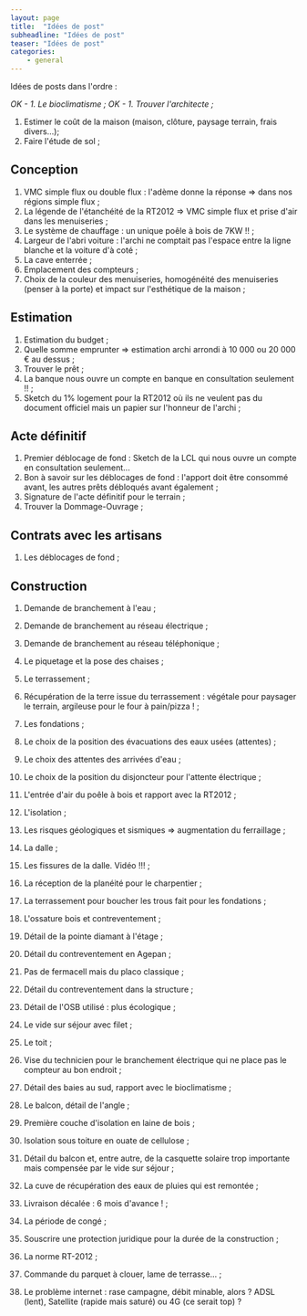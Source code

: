 ```yaml
---
layout: page
title:  "Idées de post"
subheadline: "Idées de post"
teaser: "Idées de post"
categories:
    - general
---
```

Idées de posts dans l'ordre :

*OK - 1. Le bioclimatisme ;*
*OK - 1. Trouver l'architecte ;*
1. Estimer le coût de la maison (maison, clôture, paysage terrain, frais divers...);
1. Faire l'étude de sol ;

## Conception
1. VMC simple flux ou double flux : l'adème donne la réponse => dans nos régions simple flux ;
1. La légende de l'étanchéité de la RT2012 => VMC simple flux et prise d'air dans les menuiseries ;
1. Le système de chauffage : un unique poêle à bois de 7KW !! ;
1. Largeur de l'abri voiture : l'archi ne comptait pas l'espace entre la ligne blanche et  la voiture d'à coté ;
1. La cave enterrée ;
1. Emplacement des compteurs ;
1. Choix de la couleur des menuiseries, homogénéité des menuiseries (penser à la porte) et impact sur l'esthétique de  la maison ;

## Estimation
1. Estimation du budget ;
1. Quelle somme emprunter => estimation archi arrondi à 10 000 ou 20 000 € au dessus ;
1. Trouver le prêt ;
1. La banque nous ouvre un compte en banque en consultation seulement !! ;
1. Sketch du 1% logement pour la RT2012 où ils ne veulent pas du document officiel mais un papier sur l'honneur de l'archi ;

## Acte définitif
1. Premier déblocage de fond : Sketch de la LCL qui nous ouvre un compte en consultation seulement...
1. Bon à savoir sur les déblocages de fond : l'apport doit être consommé avant, les autres prêts débloqués avant également ;
1. Signature de l'acte définitif pour le terrain ;
1. Trouver la Dommage-Ouvrage ;


## Contrats avec les artisans
1. Les déblocages de fond ;


## Construction
1. Demande de branchement à l'eau ;
1. Demande de branchement au réseau électrique ;
1. Demande de branchement au réseau téléphonique ;
1. Le piquetage et la pose des chaises ;
1. Le terrassement ;
1. Récupération de la terre issue du terrassement : végétale pour paysager le terrain, argileuse pour le four à pain/pizza !  ;
1. Les fondations ;
1. Le choix de la position des évacuations des eaux usées (attentes) ;
1. Le choix des attentes des arrivées d'eau ;
1. Le choix de la position du disjoncteur pour l'attente électrique ;
1. L'entrée d'air du poêle à bois et rapport avec la RT2012 ;
1. L'isolation ;
1. Les risques géologiques et sismiques => augmentation du ferraillage ;
1. La dalle ;
1. Les fissures de la dalle. Vidéo !!! ;
1. La réception de la planéité pour le charpentier ;
1. La terrassement pour boucher les trous fait pour les fondations ;
1. L'ossature bois et contreventement ;
1. Détail de la pointe diamant à l'étage ;
1. Détail  du contreventement en Agepan ;
1. Pas de fermacell mais du placo classique ;
1. Détail du contreventement dans la structure ;
1. Détail de l'OSB utilisé : plus écologique ;
1. Le vide sur séjour avec filet ;
1. Le toit ;
1. Vise du technicien pour le branchement électrique qui ne place pas le compteur au bon endroit ;
1. Détail des baies au sud, rapport avec le bioclimatisme ;
1. Le balcon, détail de l'angle ;
1. Première couche d'isolation en laine de bois ;
1. Isolation sous toiture en ouate de cellulose ;
1. Détail du balcon et, entre autre, de la casquette solaire trop importante mais compensée par le vide sur séjour ;
1. La cuve de récupération des eaux de pluies qui est remontée ;
1. Livraison décalée : 6 mois d'avance ! ;
1. La période de congé ;

1. Souscrire une protection juridique pour la durée de la construction ;
1. La norme RT-2012 ;
1. Commande du parquet à clouer, lame de terrasse... ;
1. Le problème internet : rase campagne, débit minable, alors ? ADSL (lent), Satellite (rapide mais saturé) ou 4G (ce serait top) ?



